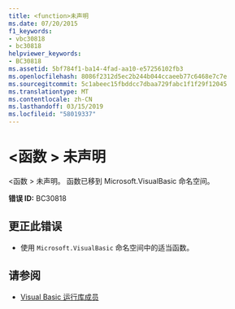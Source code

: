 ```yaml
---
title: <function>未声明
ms.date: 07/20/2015
f1_keywords:
- vbc30818
- bc30818
helpviewer_keywords:
- BC30818
ms.assetid: 5bf784f1-ba14-4fad-aa10-e57256102fb3
ms.openlocfilehash: 8086f2312d5ec2b244b044ccaeeb77c6468e7c7e
ms.sourcegitcommit: 5c1abeec15fbddcc7dbaa729fabc1f1f29f12045
ms.translationtype: MT
ms.contentlocale: zh-CN
ms.lasthandoff: 03/15/2019
ms.locfileid: "58019337"
---
```

# <a name="function-is-not-declared"></a>\<函数 > 未声明
\<函数 > 未声明。 函数已移到 Microsoft.VisualBasic 命名空间。  
  
 **错误 ID:** BC30818  
  
## <a name="to-correct-this-error"></a>更正此错误  
  
-   使用 `Microsoft.VisualBasic` 命名空间中的适当函数。  
  
## <a name="see-also"></a>请参阅

- [Visual Basic 运行库成员](../../visual-basic/language-reference/runtime-library-members.md)

